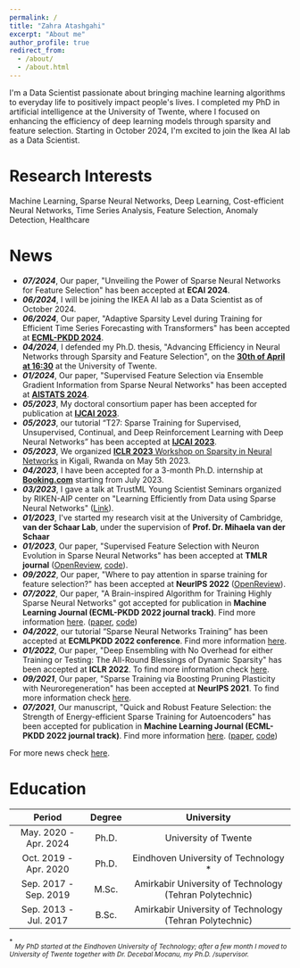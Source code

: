```yaml
---
permalink: /
title: "Zahra Atashgahi"
excerpt: "About me"
author_profile: true
redirect_from: 
  - /about/
  - /about.html
---
```


I'm a Data Scientist passionate about bringing machine learning algorithms to everyday life to positively impact people's lives. I completed my PhD in artificial intelligence at the University of Twente, where I focused on enhancing the efficiency of deep learning models through sparsity and feature selection. Starting in October 2024, I'm excited to join the Ikea AI lab as a Data Scientist.


Research Interests
======

Machine Learning, Sparse Neural Networks, Deep Learning, Cost-efficient Neural Networks, Time Series Analysis, Feature Selection, Anomaly Detection, Healthcare


News
======
-  ***07/2024***, Our paper, "Unveiling the Power of Sparse Neural Networks for Feature Selection" has been accepted at **ECAI 2024**.
-  ***06/2024***, I will be joining the IKEA AI lab as a Data Scientist as of October 2024.
-  ***06/2024***, Our paper, "Adaptive Sparsity Level during Training for Efficient Time Series Forecasting with Transformers" has been accepted at [**ECML-PKDD 2024**](https://arxiv.org/pdf/2305.18382).
-  ***04/2024***, I defended my Ph.D. thesis, "Advancing Efficiency in Neural Networks through Sparsity and Feature Selection", on the [**30th of April at 16:30**](https://www.utwente.nl/en/education/tgs/currentcandidates/phd/calendar/2024/4/1448468/phd-defence-zahra-atashgahi-advancing-efficiency-in-neural-networks-through-sparsity-and-feature-selection) at the University of Twente.
-  ***01/2024***, Our paper, "Supervised Feature Selection via Ensemble Gradient Information from Sparse Neural Networks" has been accepted at [**AISTATS 2024**](https://proceedings.mlr.press/v238/liu24f/liu24f.pdf).
- ***05/2023***, My doctoral consortium paper has been accepted for publication at [**IJCAI 2023**](https://www.ijcai.org/proceedings/2023/810). 
- ***05/2023***, our tutorial “T27: Sparse Training for Supervised, Unsupervised, Continual, and Deep Reinforcement Learning with Deep Neural Networks” has been accepted at [**IJCAI 2023**](https://ijcai-23.org/tutorials/). 
- ***05/2023***, We organized [**ICLR 2023** Workshop on Sparsity in Neural Networks](https://www.sparseneural.net/home) in Kigali, Rwanda on May 5th 2023.
- ***04/2023***, I have been accepted for a 3-month Ph.D. internship at [**Booking.com**](https://booking.com) starting from July 2023.
-  ***03/2023***, I gave a talk at TrustML Young Scientist Seminars organized by RIKEN-AIP center on "Learning Efficiently from Data using Sparse Neural Networks"
([Link](https://trustmlresearch.github.io/seminar-talks/index_Zahra_Atashgahi.html)).
-  ***01/2023***, I've started my research visit at the University of Cambridge, **van der Schaar Lab**, under the supervision of **Prof. Dr. Mihaela van der Schaar**
-  ***01/2023***, Our paper, "Supervised Feature Selection with Neuron Evolution in Sparse Neural Networks" has been accepted at **TMLR journal** ([OpenReview](https://openreview.net/forum?id=GcO6ugrLKp), [code](https://github.com/zahraatashgahi/NeuroFS)).
-  ***09/2022***, Our paper, "Where to pay attention in sparse training for feature selection?" has been accepted at **NeurIPS 2022** ([OpenReview](https://openreview.net/forum?id=xWvI9z37Xd)).
-  ***07/2022***, Our paper, "A Brain-inspired Algorithm for Training Highly Sparse Neural Networks" got accepted for publication in **Machine Learning Journal (ECML-PKDD 2022 journal track)**.  Find more information [here](https://zahraatashgahi.github.io/publication/2022-07-04-CTRE). ([paper](https://arxiv.org/abs/1903.07138), [code](https://github.com/zahraatashgahi/CTRE))
- ***04/2022***, our tutorial “Sparse Neural Networks Training” has been accepted at **ECMLPKDD 2022 conference**. Find more information [here](https://sites.google.com/view/ecmlpkdd2022--sparse-training/home).
- ***01/2022***, Our paper, "Deep Ensembling with No Overhead for either Training or Testing: The All-Round Blessings of Dynamic Sparsity" has been accepted at **ICLR 2022**. To find more information check [here](https://zahraatashgahi.github.io/publication/2021-06-28-FreeTickets). 
- ***09/2021***, Our paper, "Sparse Training via Boosting Pruning Plasticity with Neuroregeneration" has been accepted at **NeurIPS 2021**. To find more information check [here](https://zahraatashgahi.github.io/publication/2021-06-19-Sparse-Training-via-Boosting-Pruning-Plasticity-with-Neuroregeneration). 
- ***07/2021***, Our manuscript, "Quick and Robust Feature Selection: the Strength of Energy-efficient Sparse Training for Autoencoders" has been accepted for publication in **Machine Learning Journal (ECML-PKDD 2022 journal track)**. Find more information [here](https://zahraatashgahi.github.io/publication/2022-01-01-QuickSelection).  ([paper](https://arxiv.org/abs/2012.00560), [code](https://github.com/zahraatashgahi/QuickSelection))

For more news check [here](https://zahraatashgahi.github.io/news/).


Education
======


|         Period        | Degree |                        University                       |
|:---------------------:|:------:|:-------------------------------------------------------:|
| May. 2020 - Apr. 2024 | Ph.D.  | University of Twente                                    |
| Oct. 2019 - Apr. 2020 | Ph.D.  | Eindhoven University of Technology *                    |
| Sep. 2017 - Sep. 2019 | M.Sc.  | Amirkabir University of Technology (Tehran Polytechnic) |
| Sep. 2013 - Jul. 2017 | B.Sc.  | Amirkabir University of Technology (Tehran Polytechnic) |



<sup>*</sup> <sub>*My PhD started at the Eindhoven University of Technology; after a few month I moved to University of Twente together with Dr. Decebal Mocanu, my Ph.D. /supervisor.*</sub>

